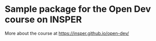 # Sample package for the Open Dev course on INSPER  
More about the course at https://insper.github.io/open-dev/
